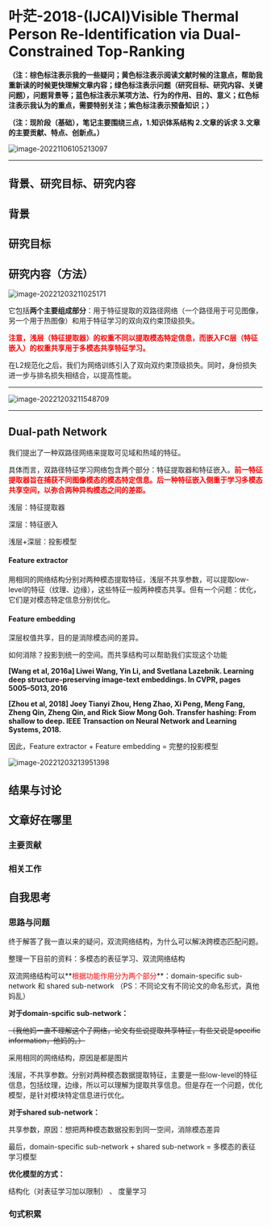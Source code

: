 # 叶茫-2018-(IJCAI)Visible Thermal Person Re-Identification via Dual-Constrained Top-Ranking

**（注：棕色标注表示我的一些疑问；黄色标注表示阅读文献时候的注意点，帮助我重新读的时候更快理解文章内容；绿色标注表示问题（研究目标、研究内容、关键问题），问题背景等；蓝色标注表示某项方法、行为的作用、目的、意义；红色标注表示我认为的重点，需要特别关注；紫色标注表示预备知识；）**

**（注：现阶段（基础），笔记主要围绕三点，1.知识体系结构  2.文章的诉求  3.文章的主要贡献、特点、创新点。）**

![image-20221106105213097](C:\Users\admin\AppData\Roaming\Typora\typora-user-images\image-20221106105213097.png)

------

## 背景、研究目标、研究内容

## 背景



## 研究目标



## 研究内容（方法）

![image-20221203211025171](C:\Users\admin\AppData\Roaming\Typora\typora-user-images\image-20221203211025171.png)

它包括**两个主要组成部分**：用于特征提取的双路径网络（一个路径用于可见图像，另一个用于热图像）和用于特征学习的双向双约束顶级损失。

**<font color='red'>注意，浅层（特征提取器）的权重不同以提取模态特定信息，而嵌入FC层（特征嵌入）的权重共享用于多模态共享特征学习。</font>**

在L2规范化之后，我们为网络训练引入了双向双约束顶级损失。同时，身份损失进一步与排名损失相结合，以提高性能。

------

![image-20221203211548709](C:\Users\admin\AppData\Roaming\Typora\typora-user-images\image-20221203211548709.png)

------

## Dual-path Network

我们提出了一种双路径网络来提取可见域和热域的特征。

具体而言，双路径特征学习网络包含两个部分：特征提取器和特征嵌入。**<font color='red'>前一特征提取器旨在捕获不同图像模态的模态特定信息。后一种特征嵌入侧重于学习多模态共享空间，以弥合两种异构模态之间的差距。</font>**

浅层：特征提取器

深层：特征嵌入

浅层+深层：投影模型

#### Feature extractor

用相同的网络结构分别对两种模态提取特征，浅层不共享参数，可以提取low-level的特征（纹理、边缘），这些特征一般两种模态共享。但有一个问题：优化，它们是对模态特定信息分别优化。

#### Feature embedding

深层权值共享，目的是消除模态间的差异。

如何消除？投影到统一的空间。而共享结构可以帮助我们实现这个功能

**[Wang et al, 2016a] Liwei Wang, Yin Li, and Svetlana Lazebnik. Learning deep structure-preserving image-text embeddings. In CVPR, pages 5005–5013, 2016**

**[Zhou et al, 2018] Joey Tianyi Zhou, Heng Zhao, Xi Peng, Meng Fang, Zheng Qin, Zheng Qin, and Rick Siow Mong Goh. Transfer hashing: From shallow to deep. IEEE Transaction on Neural Network and Learning Systems, 2018.**

因此，Feature extractor + Feature embedding = 完整的投影模型

![image-20221203213951398](C:\Users\admin\AppData\Roaming\Typora\typora-user-images\image-20221203213951398.png)

## 结果与讨论



## 文章好在哪里

### 主要贡献



### 相关工作



## 自我思考

### 思路与问题

终于解答了我一直以来的疑问，双流网络结构，为什么可以解决跨模态匹配问题。

整理一下目前的资料：多模态的表征学习、双流网络结构

双流网络结构可以**<font color='red'>根据功能作用分为两个部分</font>**：domain-specific sub-network 和 shared sub-network （PS：不同论文有不同论文的命名形式，真他妈乱）

**对于domain-spcific sub-network：**

~~（我他妈一直不理解这个子网络，论文有些说提取共享特征，有些又说是specific information，他妈的。）~~

采用相同的网络结构，原因是都是图片

浅层，不共享参数。分别对两种模态数据提取特征，主要是一些low-level的特征信息，包括纹理，边缘，所以可以理解为提取共享信息。但是存在一个问题，优化模型，是针对模块特定信息进行优化。



 **对于shared sub-network：**

共享参数，原因：想把两种模态数据投影到同一空间，消除模态差异

最后，domain-specific sub-network + shared sub-network = 多模态的表征学习模型



**优化模型的方式：**

结构化（对表征学习加以限制） 、 度量学习

### 句式积累



